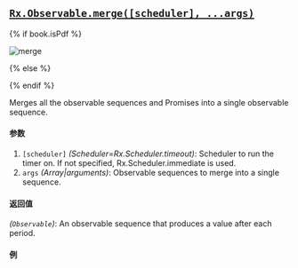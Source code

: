 ## [`Rx.Observable.merge([scheduler], ...args)`](https://github.com/Reactive-Extensions/RxJS/blob/master/src/core/linq/observable/merge.js)

{% if book.isPdf %}

![merge](http://reactivex.io/documentation/operators/images/merge.png)

{% else %}



{% endif %}

Merges all the observable sequences and Promises into a single observable sequence.  

#### 参数
1. `[scheduler]` *(Scheduler=Rx.Scheduler.timeout)*: Scheduler to run the timer on. If not specified, Rx.Scheduler.immediate is used.
1. `args` *(Array|arguments)*: Observable sequences to merge into a single sequence.

#### 返回值
*(`Observable`)*: An observable sequence that produces a value after each period.

#### 例

[](http://jsbin.com/yicit/1/embed?js,console)

